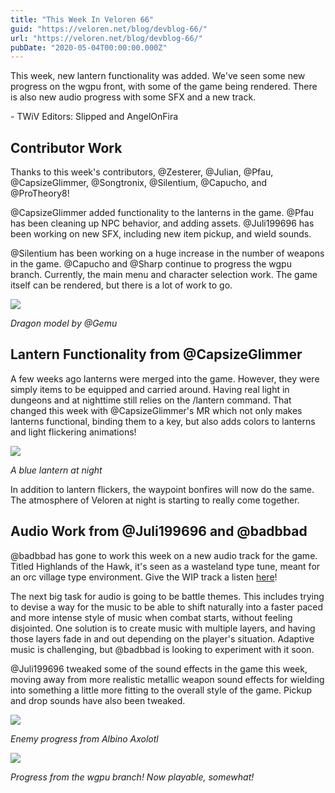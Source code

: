 ```yaml
---
title: "This Week In Veloren 66"
guid: "https://veloren.net/blog/devblog-66/"
url: "https://veloren.net/blog/devblog-66/"
pubDate: "2020-05-04T00:00:00.000Z"
---
```


This week, new lantern functionality was added. We've seen some new progress on the wgpu front, with some of the game being rendered. There is also new audio progress with some SFX and a new track.

\- TWiV Editors: Slipped and AngelOnFira

Contributor Work
----------------

Thanks to this week's contributors, @Zesterer, @Julian, @Pfau, @CapsizeGlimmer, @Songtronix, @Silentium, @Capucho, and @ProTheory8!

@CapsizeGlimmer added functionality to the lanterns in the game. @Pfau has been cleaning up NPC behavior, and adding assets. @Juli199696 has been working on new SFX, including new item pickup, and wield sounds.

@Silentium has been working on a huge increase in the number of weapons in the game. @Capucho and @Sharp continue to progress the wgpu branch. Currently, the main menu and character selection work. The game itself can be rendered, but there is a lot of work to go.

![](https://s3.eu-central-2.wasabisys.com/veloren-blog/cdn/597826574095613962/707194143943688253/dragon.PNG)

_Dragon model by @Gemu_

Lantern Functionality from @CapsizeGlimmer
------------------------------------------

A few weeks ago lanterns were merged into the game. However, they were simply items to be equipped and carried around. Having real light in dungeons and at nighttime still relies on the /lantern command. That changed this week with @CapsizeGlimmer's MR which not only makes lanterns functional, binding them to a key, but also adds colors to lanterns and light flickering animations!

![](https://s3.eu-central-2.wasabisys.com/veloren-blog/cdn/523568428905398283/707098818457501754/screenshot_1588655826969.png)

_A blue lantern at night_

In addition to lantern flickers, the waypoint bonfires will now do the same. The atmosphere of Veloren at night is starting to really come together.

Audio Work from @Juli199696 and @badbbad
----------------------------------------

@badbbad has gone to work this week on a new audio track for the game. Titled Highlands of the Hawk, it's seen as a wasteland type tune, meant for an orc village type environment. Give the WIP track a listen [here](https://soundcloud.com/tomerbarnea/highlands-of-the-hawk/s-KTtGQOhJeT9)!

The next big task for audio is going to be battle themes. This includes trying to devise a way for the music to be able to shift naturally into a faster paced and more intense style of music when combat starts, without feeling disjointed. One solution is to create music with multiple layers, and having those layers fade in and out depending on the player's situation. Adaptive music is challenging, but @badbbad is looking to experiment with it soon.

@Juli199696 tweaked some of the sound effects in the game this week, moving away from more realistic metallic weapon sound effects for wielding into something a little more fitting to the overall style of the game. Pickup and drop sounds have also been tweaked.

![](https://s3.eu-central-2.wasabisys.com/veloren-blog/cdn/597826574095613962/706686426976223242/snap2020-04-10-18-01-30.png)

_Enemy progress from Albino Axolotl_

![](https://s3.eu-central-2.wasabisys.com/veloren-blog/cdn/467073814208053248/706974431422972047/Screen_Shot_2020-05-04_at_3.png)

_Progress from the wgpu branch! Now playable, somewhat!_